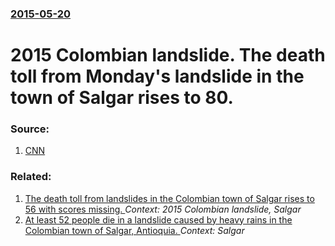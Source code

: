 ### [2015-05-20](/news/2015/05/20/index.md)

# 2015 Colombian landslide. The death toll from Monday's landslide in the town of Salgar rises to 80. 




### Source:

1. [CNN](http://edition.cnn.com/2015/05/18/americas/colombia-salgar-deadly-landslide/index.html)

### Related:

1. [The death toll from landslides in the Colombian town of Salgar rises to 56 with scores missing. ](/news/2015/05/19/the-death-toll-from-landslides-in-the-colombian-town-of-salgar-rises-to-56-with-scores-missing.md) _Context: 2015 Colombian landslide, Salgar_
2. [At least 52 people die in a landslide caused by heavy rains in the Colombian town of Salgar, Antioquia. ](/news/2015/05/18/at-least-52-people-die-in-a-landslide-caused-by-heavy-rains-in-the-colombian-town-of-salgar-antioquia.md) _Context: Salgar_
